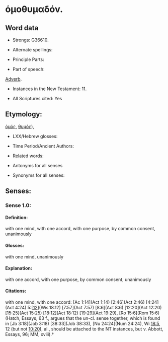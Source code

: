 # ὁμοθυμαδόν.

<!-- Status: S2=NeedsReview -->
<!-- Lexica used for edits: BDAG, FFM, LN, A-S -->

## Word data

* Strongs: G36610.

* Alternate spellings:



* Principle Parts: 


* Part of speech: 

[Adverb](http://ugg.readthedocs.io/en/latest/adverb.html).

* Instances in the New Testament: 11.

* All Scriptures cited: Yes

## Etymology: 

[ὁμός](), [θυμός]()),

* LXX/Hebrew glosses: 


* Time Period/Ancient Authors: 


* Related words: 

* Antonyms for all senses

* Synonyms for all senses: 


## Senses: 


### Sense  1.0: 

#### Definition: 

with one mind, with one accord, with one purpose, by common consent, unanimously

#### Glosses: 

with one mind, unanimously 

#### Explanation: 

with one accord, with one purpose, by common consent, unanimously

#### Citations: 

with one mind, with one accord: [Ac 1:14](Act 1:14) [2:46](Act 2:46) [4:24](Act 4:24) 5:[[12](Wis.18.12)](Wis.18.12) [7:57](Act 7:57) [8:6](Act 8:6) [12:20](Act 12:20) [15:25](Act 15:25) [18:12](Act 18:12) [19:29](Act 19:29), [Ro 15:6](Rom 15:6) (Hatch, Essays, 63 f., argues that the un-cl. sense together, which is found in [Jb 3:18](Job 3:18) [38:33](Job 38:33), [Nu 24:24](Num 24:24), Wi [18:5](Wis.18.5), 12 (but not [10:20](Wis.10.20)), al., should be attached to the NT instances, but v. Abbott, Essays, 96; MM, xviii).†
